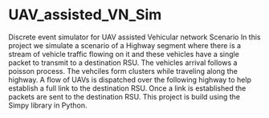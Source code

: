 # UAV_assisted_VN_Sim
Discrete event simulator for UAV assisted Vehicular network Scenario 
In this project we simulate a scenario of a Highway segment where there is a stream of vehicle traffic flowing on it and these vehicles have a single packet to transmit to a destination RSU.
The vehicles arrival follows a poisson process.
The vehciles form clusters while traveling along the highway. 
A flow of UAVs is dispatched over the following highway to help establish a full link to the destination RSU.
Once a link is established the packets are sent to the destination RSU.
This project is build using the Simpy library in Python.
